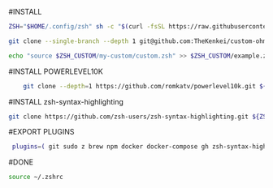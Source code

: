 #INSTALL

```sh
ZSH="$HOME/.config/zsh" sh -c "$(curl -fsSL https://raw.githubusercontent.com/ohmyzsh/ohmyzsh/master/tools/install.sh)";
```

```sh
git clone --single-branch --depth 1 git@github.com:TheKenkei/custom-ohmyzsh.git $ZSH_CUSTOM/my-custom;
```

```sh
echo "source $ZSH_CUSTOM/my-custom/custom.zsh" >> $ZSH_CUSTOM/example.zsh;
```

#INSTALL POWERLEVEL10K

```sh
    git clone --depth=1 https://github.com/romkatv/powerlevel10k.git ${ZSH_CUSTOM:-$HOME/.oh-my-zsh/custom}/themes/powerlevel10k
```

#INSTALL zsh-syntax-highlighting

```sh
git clone https://github.com/zsh-users/zsh-syntax-highlighting.git ${ZSH_CUSTOM:-~/.oh-my-zsh/custom}/plugins/zsh-syntax-highlighting
```

#EXPORT PLUGINS

```sh
 plugins=( git sudo z brew npm docker docker-compose gh zsh-syntax-highlighting web-search dirhistory)
```

#DONE

```sh
source ~/.zshrc
```
